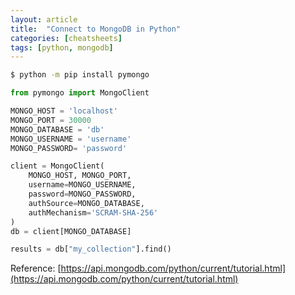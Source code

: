 ```yaml
---
layout: article
title:  "Connect to MongoDB in Python"
categories: [cheatsheets]
tags: [python, mongodb]
---
```


```bash
$ python -m pip install pymongo
```

```python
from pymongo import MongoClient

MONGO_HOST = 'localhost'
MONGO_PORT = 30000
MONGO_DATABASE = 'db'
MONGO_USERNAME = 'username'
MONGO_PASSWORD= 'password'

client = MongoClient(
    MONGO_HOST, MONGO_PORT,
    username=MONGO_USERNAME,
    password=MONGO_PASSWORD,
    authSource=MONGO_DATABASE,
    authMechanism='SCRAM-SHA-256'
)
db = client[MONGO_DATABASE]

results = db["my_collection"].find()
```

Reference: [https://api.mongodb.com/python/current/tutorial.html](https://api.mongodb.com/python/current/tutorial.html)
